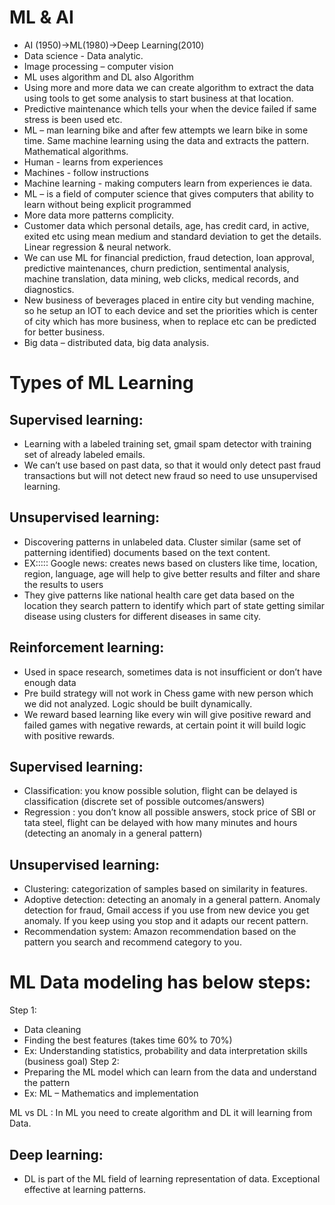 # ML & AI
-	AI (1950)->ML(1980)->Deep Learning(2010)
-	Data science - Data analytic.  
-	Image processing – computer vision
-	ML uses algorithm and DL also Algorithm 
-	Using more and more data we can create algorithm to extract the data using tools to get some analysis to start business at that location.
-	Predictive maintenance which tells your when the device failed if same stress is been used etc. 
-	 ML – man learning bike and after few attempts we learn bike in some time. Same machine learning using the data and extracts the pattern. Mathematical algorithms. 
-	Human -  learns from experiences
-	Machines - follow instructions
-	Machine learning - making computers learn from experiences ie data.
-	ML – is a field of computer science that gives computers that ability to learn without being explicit programmed
-	More data more patterns complicity.
-	Customer data which personal details, age, has credit card, in active, exited etc using mean medium and standard deviation to get the details. Linear regression & neural network. 
-	We can use ML for financial prediction, fraud detection, loan approval, predictive maintenances, churn prediction, sentimental analysis, machine translation, data mining, web clicks, medical records, and diagnostics. 
-	New business of beverages placed in entire city but vending machine, so he setup an IOT to each device and set the priorities which is center of city which has more business, when to replace etc can be predicted for better business.
-	Big data – distributed data, big data analysis.
# Types of ML Learning
## Supervised learning: 
-	Learning with a labeled training set, gmail spam detector with training set of already labeled emails. 
-	We can’t use based on past data, so that it would only detect past fraud transactions but will not detect new fraud so need to use unsupervised learning.  
## Unsupervised learning: 
-	Discovering patterns in unlabeled data. Cluster similar (same set of patterning identified) documents based on the text content. 
-	EX::::: Google news: creates news based on clusters like time, location, region, language, age will help to give better results and filter and share the results to users
-	They give patterns like national health care get data based on the location they search pattern to identify which part of state getting similar disease using clusters for different diseases in same city.
## Reinforcement learning: 
-	Used in space research, sometimes data is not insufficient or don’t have enough data
-	Pre build strategy will not work in Chess game with new person which we did not analyzed. Logic should be built dynamically.
-	We reward based learning like every win will give positive reward and failed games with negative rewards, at certain point it will build logic with positive rewards.
## Supervised learning:
-	Classification: you know possible solution, flight can be delayed is classification (discrete set of possible outcomes/answers)
-	Regression : you don’t know all possible answers, stock price of SBI or tata steel, flight can be delayed with how many minutes and hours (detecting an anomaly in a general pattern)
## Unsupervised learning:
-	Clustering: categorization of samples based on similarity in features.
-	Adoptive detection: detecting an anomaly in a general pattern.  Anomaly detection for fraud, Gmail access if you use from new device you get anomaly. If you keep using you stop and it adapts our recent pattern. 
-	Recommendation system: Amazon recommendation based on the pattern you search and recommend category to you.
# ML Data modeling has below steps:
Step 1:
-	Data cleaning
-	Finding the best features (takes time 60% to 70%)
-	Ex: Understanding statistics, probability and data interpretation skills (business goal)
Step 2:
-	Preparing the ML model which can learn from the data and understand the pattern
-	Ex: ML – Mathematics and implementation 

ML vs DL : In ML you need to create algorithm and DL it will learning from Data.
## Deep learning: 
-	DL is part of the ML field of learning representation of data. Exceptional effective at learning patterns.

